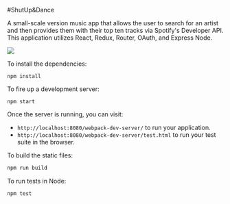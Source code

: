 #ShutUp&Dance

A small-scale version music app that allows the user to search for an artist and then provides them with their top ten tracks via Spotify's Developer API. This application utilizes React, Redux, Router, OAuth, and Express Node.

![](http://i.imgur.com/YE6I76M.jpg)

To install the dependencies:

```
npm install
```

To fire up a development server:

```
npm start
```

Once the server is running, you can visit:

* `http://localhost:8080/webpack-dev-server/` to run your application.
* `http://localhost:8080/webpack-dev-server/test.html` to run your test suite in the browser.

To build the static files:

```js
npm run build
```


To run tests in Node:

```js
npm test
```
